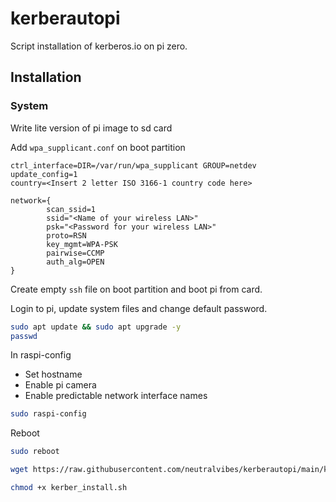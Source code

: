 # kerberautopi

Script installation of kerberos.io on pi zero.

## Installation

### System

Write lite version of pi image to sd card

Add `wpa_supplicant.conf` on boot partition

```nano
ctrl_interface=DIR=/var/run/wpa_supplicant GROUP=netdev
update_config=1
country=<Insert 2 letter ISO 3166-1 country code here>

network={
        scan_ssid=1
        ssid="<Name of your wireless LAN>"
        psk="<Password for your wireless LAN>"
        proto=RSN
        key_mgmt=WPA-PSK
        pairwise=CCMP
        auth_alg=OPEN
}
```

Create empty `ssh` file on boot partition and boot pi from card.

Login to pi, update system files and change default password.

```bash
sudo apt update && sudo apt upgrade -y
passwd
```

In raspi-config

* Set hostname 
* Enable pi camera
* Enable predictable network interface names

```bash
sudo raspi-config
```

Reboot

```bash
sudo reboot
```

```bash
wget https://raw.githubusercontent.com/neutralvibes/kerberautopi/main/kerber_install.sh

chmod +x kerber_install.sh
```
